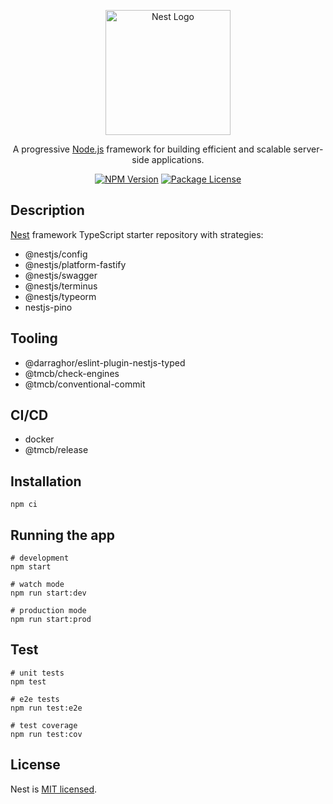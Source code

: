 <p align="center">
  <a href="http://nestjs.com/" target="blank"><img src="https://nestjs.com/img/logo-small.svg" width="200" alt="Nest Logo" /></a>
</p>

[circleci-image]: https://img.shields.io/circleci/build/github/nestjs/nest/master?token=abc123def456
[circleci-url]: https://circleci.com/gh/nestjs/nest

  <p align="center">A progressive <a href="http://nodejs.org" target="_blank">Node.js</a> framework for building efficient and scalable server-side applications.</p>
    <p align="center">
<a href="https://www.npmjs.com/~nestjscore" target="_blank"><img src="https://img.shields.io/npm/v/@nestjs/core.svg" alt="NPM Version" /></a>
<a href="https://www.npmjs.com/~nestjscore" target="_blank"><img src="https://img.shields.io/npm/l/@nestjs/core.svg" alt="Package License" /></a>
</p>
  <!--[![Backers on Open Collective](https://opencollective.com/nest/backers/badge.svg)](https://opencollective.com/nest#backer)
  [![Sponsors on Open Collective](https://opencollective.com/nest/sponsors/badge.svg)](https://opencollective.com/nest#sponsor)-->

## Description

[Nest](https://github.com/nestjs/nest) framework TypeScript starter repository with strategies:
- @nestjs/config
- @nestjs/platform-fastify
- @nestjs/swagger
- @nestjs/terminus
- @nestjs/typeorm
- nestjs-pino

## Tooling

- @darraghor/eslint-plugin-nestjs-typed
- @tmcb/check-engines
- @tmcb/conventional-commit

## CI/CD

- docker
- @tmcb/release

## Installation

```shell
npm ci
```

## Running the app

```shell
# development
npm start

# watch mode
npm run start:dev

# production mode
npm run start:prod
```

## Test

```shell
# unit tests
npm test

# e2e tests
npm run test:e2e

# test coverage
npm run test:cov
```

## License

Nest is [MIT licensed](LICENSE).
